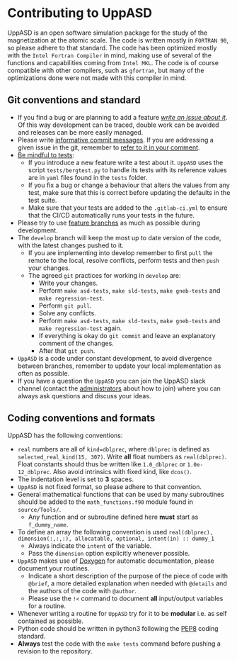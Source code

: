 # Contributing to UppASD

UppASD is an open software simulation package for the study of the magnetization at the atomic scale. 
The code is written mostly in `FORTRAN 90`, so please adhere to that standard. The code has been optimized mostly with the `Intel Fortran Compiler` in mind, making use of several of the functions and capabilities coming from `Intel MKL`. The code is of course compatible with other compilers, such as `gfortran`, but many of the optimizations done were not made with this compiler in mind.

## Git conventions and standard
- If you find a bug or are planning to add a feature [*write an issue about it*](https://guides.github.com/features/issues/). Of this way development can be traced, double work can be avoided and releases can be more easily managed.
- Please write [informative commit messages](https://www.freecodecamp.org/news/writing-good-commit-messages-a-practical-guide/). If you are addressing a given issue in the git, remember to [refer to it in your comment](https://about.gitlab.com/blog/2016/03/08/gitlab-tutorial-its-all-connected/).
- [Be mindful to tests](https://docs.gitlab.com/ee/development/testing_guide/best_practices.html):
   - If you introduce a new feature write a test about it. `UppASD` uses the script `tests/bergtest.py` to handle its tests with its reference values are in `yaml` files found in the `tests` folder.
   - If you fix a bug or change a behaviour that alters the values from any test, make sure that this is correct before updating the defaults in the test suite.
   - Make sure that your tests are added to the `.gitlab-ci.yml` to ensure that the CI/CD automatically runs your tests in the future.
- Please try to use [feature branches](https://www.atlassian.com/git/tutorials/comparing-workflows/feature-branch-workflow) as much as possible during development.
- The `develop` branch will keep the most up to date version of the code, with the latest changes pushed to it.
   - If you are implementing into develop remember to first `pull` the remote to the local, resolve conflicts, perform tests and then `push` your changes.
   - The agreed `git` practices for working in `develop` are:
      * Write your changes.
      * Perform `make asd-tests`, `make sld-tests`, `make gneb-tests` and `make regression-test`.
      * Perform `git pull`.
      * Solve any conflicts.
      * Perform `make asd-tests`, `make sld-tests`, `make gneb-tests` and `make regression-test` again.
      * If everything is okay do `git commit` and leave an explanatory comment of the changes.
      * After that `git push`.
- `UppASD` is a code under constant development, to avoid divergence between branches, remember to update your local implementation as often as possible.
- If you have a question the `UppASD` you can join the UppASD slack channel (contact the [administrators](ander.bergman@physics.uu.se) about how to join) where you can always ask questions and discuss your ideas.

## Coding conventions and formats

UppASD has the following conventions:

- `real` numbers are all of `kind=dblprec`, where `dblprec` is defined as `selected_real_kind(15, 307)`. Write **all** float numbers as `real(dblprec)`. Float constants should thus be written like `1.0_dblprec` or `1.0e-12_dblprec`. Also avoid intrinsics with fixed kind, like `dcos()`.
- The indentation level is set to **3** spaces.
- `UppASD` is not fixed format, so please adhere to that convention.
- General mathematical functions that can be used by many subroutines should be added to the `math_functions.f90` module found in `source/Tools/`.
   * Any function and or subroutine defined here **must** start as `f_dummy_name`.
- To define an array the following convention is used `real(dblprec), dimension(:,:,:), allocatable, optional, intent(in) :: dummy_1`
   * Always indicate the `intent` of the variable.
   * Pass the `dimension` option explicitly whenever possible.
- `UppASD` makes use of [Doxygen](http://www.doxygen.nl/) for automatic documentation, please document your routines.
   * Indicate a short description of the purpose of the piece of code with `@brief`, a more detailed explanation when needed with `@details` and the authors of the code with `@author`.
   * Please use the `!<` command to document **all** input/output variables for a routine.
- Whenever writing a routine for `UppASD` try for it to be **modular** i.e. as self contained as possible.
- Python code should be written in python3 following the [PEP8](https://www.python.org/dev/peps/pep-0008/) coding standard.
- **Always** test the code with the `make tests` command before pushing a revision to the repository.

